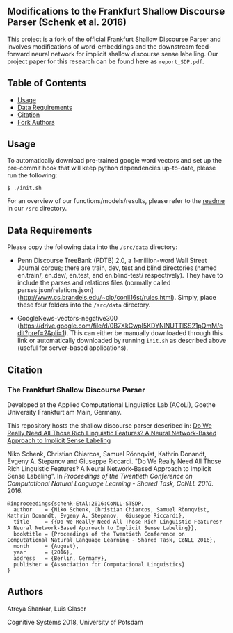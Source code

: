 ## Modifications to the Frankfurt Shallow Discourse Parser (Schenk et al. 2016)

This project is a fork of the official Frankfurt Shallow Discourse Parser and involves modifications of word-embeddings and the downstream feed-forward neural network for implicit shallow discourse sense labelling. Our project paper for this research can be found here as `report_SDP.pdf`.

## Table of Contents
* [Usage](#Usage)
* [Data Requirements](#Data-Requirements)
* [Citation](#Citation)
* [Fork Authors](#Authors)

## Usage

To automatically download pre-trained google word vectors and set up the pre-commit hook that will keep python dependencies up-to-date, please run the following:

```shell
$ ./init.sh
```

For an overview of our functions/models/results, please refer to the [readme](src/README.md) in our `/src` directory.

## Data Requirements

Please copy the following data into the `/src/data` directory:

* Penn Discourse TreeBank (PDTB) 2.0, a 1-million-word Wall Street Journal corpus; there are train, dev, test and blind directories (named en.train/, en.dev/, en.test, and en.blind-test/ respectively). They have to include the parses and relations files (normally called parses.json/relations.json) (http://www.cs.brandeis.edu/~clp/conll16st/rules.html). Simply, place these four folders into the `/src/data` directory.

* GoogleNews-vectors-negative300 (https://drive.google.com/file/d/0B7XkCwpI5KDYNlNUTTlSS21pQmM/edit?pref=2&pli=1). This can either be manually downloaded through this link or automatically downloaded by running `init.sh` as described above (useful for server-based applications).

## Citation
### The Frankfurt Shallow Discourse Parser

Developed at the Applied Computational Linguistics Lab (ACoLi), Goethe University Frankfurt am Main, Germany.

This repository hosts the shallow discourse parser described in: [Do We Really Need All Those Rich Linguistic Features? A Neural Network-Based Approach to Implicit Sense Labeling](http://aclweb.org/anthology/K16-2005)

Niko Schenk, Christian Chiarcos, Samuel Rönnqvist, Kathrin Donandt, Evgeny A. Stepanov and Giuseppe Riccardi. "Do We Really Need All Those Rich Linguistic Features? A Neural Network-Based Approach to Implicit Sense Labeling". In *Proceedings of the Twentieth Conference on Computational Natural Language Learning - Shared Task, CoNLL 2016*. 2016.

```
@inproceedings{schenk-EtAl:2016:CoNLL-STSDP,
  author    = {Niko Schenk, Christian Chiarcos, Samuel Rönnqvist, Kathrin Donandt, Evgeny A. Stepanov,  Giuseppe Riccardi},
  title     = {{Do We Really Need All Those Rich Linguistic Features? A Neural Network-Based Approach to Implicit Sense Labeling}},
  booktitle = {Proceedings of the Twentieth Conference on Computational Natural Language Learning - Shared Task, CoNLL 2016},
  month     = {August},
  year      = {2016},
  address   = {Berlin, Germany},
  publisher = {Association for Computational Linguistics}
}
```

## Authors

Atreya Shankar, Luis Glaser

Cognitive Systems 2018, University of Potsdam
